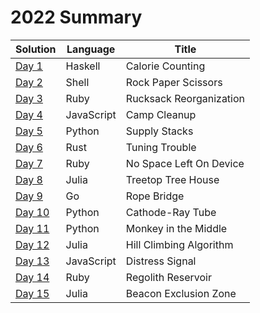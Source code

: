 # 2022 Summary

| Solution                     | Language   | Title                   |
| ---------------------------- | ---------- | ----------------------- |
| [Day 1](../2022/day_01.hs)   | Haskell    | Calorie Counting        |
| [Day 2](../2022/day_02.sh)   | Shell      | Rock Paper Scissors     |
| [Day 3](../2022/day_03.rb)   | Ruby       | Rucksack Reorganization |
| [Day 4](../2022/day_04.js)   | JavaScript | Camp Cleanup            |
| [Day 5](../2022/day_05.py)   | Python     | Supply Stacks           |
| [Day 6](../2022/day_06.py)   | Rust       | Tuning Trouble          |
| [Day 7](../2022/day_07.rb)   | Ruby       | No Space Left On Device |
| [Day 8](../2022/day_08.jl)   | Julia      | Treetop Tree House      |
| [Day 9](../2022/day_09.go)   | Go         | Rope Bridge             |
| [Day 10](../2022/day_10.py)  | Python     | Cathode-Ray Tube        |
| [Day 11](../2022/day_11.py)  | Python     | Monkey in the Middle    |
| [Day 12](../2022/day_12.jl)  | Julia      | Hill Climbing Algorithm |
| [Day 13](../2022/day_13.js)  | JavaScript | Distress Signal         |
| [Day 14](../2022/day_14.rb)  | Ruby       | Regolith Reservoir      |
| [Day 15](../2022/day_15.jl)  | Julia      | Beacon Exclusion Zone   |
